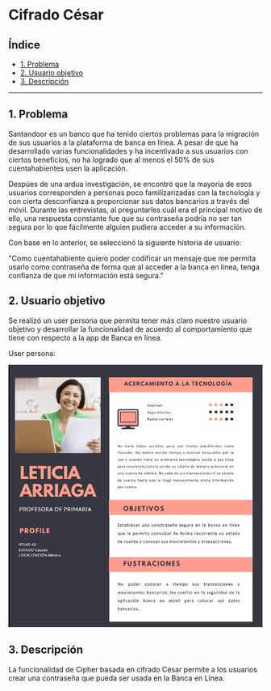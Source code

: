 # Cifrado César

## Índice

* [1. Problema](#1-problema)
* [2. Usuario objetivo](#2-usuario-objetivo)
* [3. Descripción](#3-descripción)


*****

## 1. Problema

Santandoor es un banco que ha tenido ciertos problemas para la migración de sus usuarios a la plataforma de banca en línea. A pesar de que ha desarrollado varias funcionalidades y ha incentivado a sus usuarios con ciertos beneficios, no ha logrado que al menos el 50% de sus cuentahabientes usen la aplicación.

Despúes de una ardua investigación, se encontró que la mayoría de esos usuarios corresponden a personas poco familizarizadas con la tecnología y con cierta desconfianza a proporcionar sus datos bancarios a través del móvil. Durante las entrevistas, al preguntarles cuál era el principal motivo de ello, una respuesta constante fue que su contraseña podría no ser tan segura por lo que fácilmente alguien pudiera acceder a su información.

Con base en lo anterior, se seleccionó la siguiente historia de usuario:

"Como cuentahabiente quiero poder codificar un mensaje que me permita usarlo como contraseña de forma que al acceder a la banca en línea, tenga confianza de que mi información está segura."

## 2. Usuario objetivo

Se realizó un user persona que permita tener más claro nuestro usuario objetivo y desarrollar la funcionalidad de acuerdo al comportamiento que tiene con respecto a la app de Banca en línea.

User persona:

![Alt text](./media-sources/user-persona.jpg "User-persona")

## 3. Descripción

La funcionalidad de Cipher basada en cifrado César permite a los usuarios crear una contraseña que pueda ser usada en la Banca en Línea.
